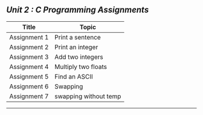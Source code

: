 ## _Unit 2 : C Programming Assignments_
| Title | Topic |
| ----- | ------|
| Assignment 1 | Print a sentence |
| Assignment 2 | Print an integer |
| Assignment 3 | Add two integers |
| Assignment 4 | Multiply two floats |
| Assignment 5 | Find an ASCII |
| Assignment 6 | Swapping |
| Assignment 7 | swapping without temp |
__________________________________________________________________ 
